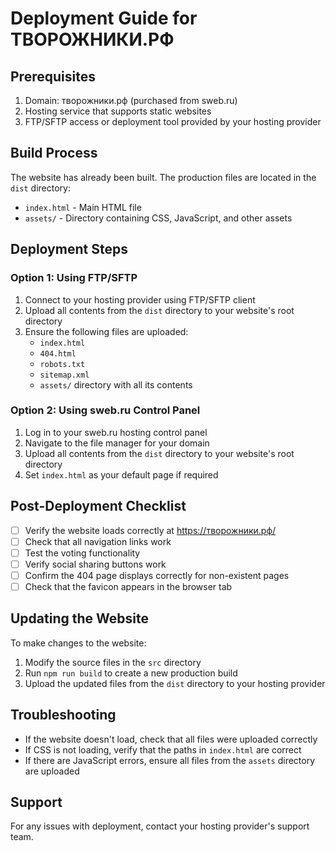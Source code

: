 # Deployment Guide for ТВОРОЖНИКИ.РФ

## Prerequisites
1. Domain: творожники.рф (purchased from sweb.ru)
2. Hosting service that supports static websites
3. FTP/SFTP access or deployment tool provided by your hosting provider

## Build Process
The website has already been built. The production files are located in the `dist` directory:
- `index.html` - Main HTML file
- `assets/` - Directory containing CSS, JavaScript, and other assets

## Deployment Steps

### Option 1: Using FTP/SFTP
1. Connect to your hosting provider using FTP/SFTP client
2. Upload all contents from the `dist` directory to your website's root directory
3. Ensure the following files are uploaded:
   - `index.html`
   - `404.html`
   - `robots.txt`
   - `sitemap.xml`
   - `assets/` directory with all its contents

### Option 2: Using sweb.ru Control Panel
1. Log in to your sweb.ru hosting control panel
2. Navigate to the file manager for your domain
3. Upload all contents from the `dist` directory to your website's root directory
4. Set `index.html` as your default page if required

## Post-Deployment Checklist
- [ ] Verify the website loads correctly at https://творожники.рф/
- [ ] Check that all navigation links work
- [ ] Test the voting functionality
- [ ] Verify social sharing buttons work
- [ ] Confirm the 404 page displays correctly for non-existent pages
- [ ] Check that the favicon appears in the browser tab

## Updating the Website
To make changes to the website:
1. Modify the source files in the `src` directory
2. Run `npm run build` to create a new production build
3. Upload the updated files from the `dist` directory to your hosting provider

## Troubleshooting
- If the website doesn't load, check that all files were uploaded correctly
- If CSS is not loading, verify that the paths in `index.html` are correct
- If there are JavaScript errors, ensure all files from the `assets` directory are uploaded

## Support
For any issues with deployment, contact your hosting provider's support team.